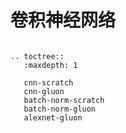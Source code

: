 # 卷积神经网络


```eval_rst

.. toctree::
   :maxdepth: 1

   cnn-scratch
   cnn-gluon
   batch-norm-scratch
   batch-norm-gluon
   alexnet-gluon
```
